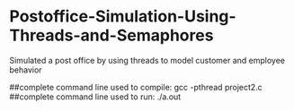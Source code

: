 # Postoffice-Simulation-Using-Threads-and-Semaphores
Simulated a post office by using threads to model customer and employee behavior

##complete command line used to compile:
gcc -pthread project2.c
##complete command line used to run:
./a.out
